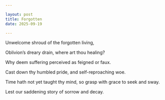 ```yaml
---

layout: post
title: Forgotten
date: 2025-09-19

---
```



Unwelcome shroud of the forgotten living,

Oblivion’s dreary drain, where art thou healing?


Why deem suffering perceived as feigned or faux.

Cast down thy humbled pride, and self-reproaching woe.


Time hath not yet taught thy mind, so grasp with grace to seek and sway.

Lest our saddening story of sorrow and decay.
